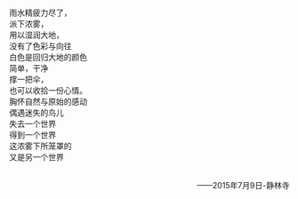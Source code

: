 <div class="poem_page">
    <div class="poem_page_margin"></div>
    <h1 style="color: black"></h1>
    <p>
        雨水精疲力尽了，<br>
        派下浓雾，<br>
        用以湿润大地，<br>
        没有了色彩与向往<br>
        白色是回归大地的颜色<br>
        简单，干净<br>
        撑一把伞，<br>
        也可以收拾一份心情。<br>
        胸怀自然与原始的感动<br>
        偶遇迷失的鸟儿<br>
        失去一个世界<br>
        得到一个世界<br>
        这浓雾下所笼罩的<br>
        又是另一个世界<br><br>
    </p>
    <p style="text-align: right">——2015年7月9日-静林寺</p>
</div>
